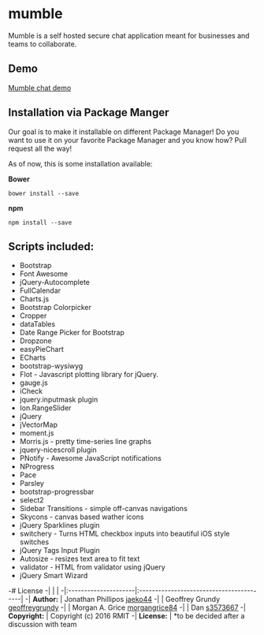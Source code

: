 # mumble

Mumble is a self hosted secure chat application meant for businesses and teams to collaborate. 

## Demo
[Mumble chat demo](http://jphilipos.surge.sh/mumble)

## Installation via Package Manger

Our goal is to make it installable on different Package Manager! Do you want to use it on your favorite Package Manager and you know how? Pull request all the way! 

As of now, this is some installation available:

**Bower**

```
bower install --save
```

**npm**

```
npm install --save
```
## Scripts included:
* Bootstrap
* Font Awesome
* jQuery-Autocomplete
* FullCalendar
* Charts.js
* Bootstrap Colorpicker
* Cropper
* dataTables
* Date Range Picker for Bootstrap
* Dropzone
* easyPieChart
* ECharts
* bootstrap-wysiwyg
* Flot - Javascript plotting library for jQuery.
* gauge.js
* iCheck
* jquery.inputmask plugin
* Ion.RangeSlider
* jQuery
* jVectorMap
* moment.js
* Morris.js - pretty time-series line graphs
* jquery-nicescroll plugin
* PNotify - Awesome JavaScript notifications
* NProgress
* Pace
* Parsley
* bootstrap-progressbar
* select2
* Sidebar Transitions - simple off-canvas navigations
* Skycons - canvas based wather icons
* jQuery Sparklines plugin
* switchery - Turns HTML checkbox inputs into beautiful iOS style switches
* jQuery Tags Input Plugin
* Autosize - resizes text area to fit text
* validator - HTML from validator using jQuery
* jQuery Smart Wizard

-# License 
 -|                      |                                          |
 -|:---------------------|:-----------------------------------------|
 -| **Author:**          | Jonathan Phillipos [jaeko44](https://github.com/jaeko44)
 -| 	                   | Geoffrey Grundy [geoffreygrundy](https://github.com/geoffreygrundy)
 -| 	                   | Morgan A. Grice [morgangrice84](https://github.com/morgangrice84)
 -| 	                   | Dan [s3573667](https://github.com/s3573667)
 -| **Copyright:**       | Copyright (c) 2016 RMIT
 -| **License:**         | *to be decided after a discussion with team